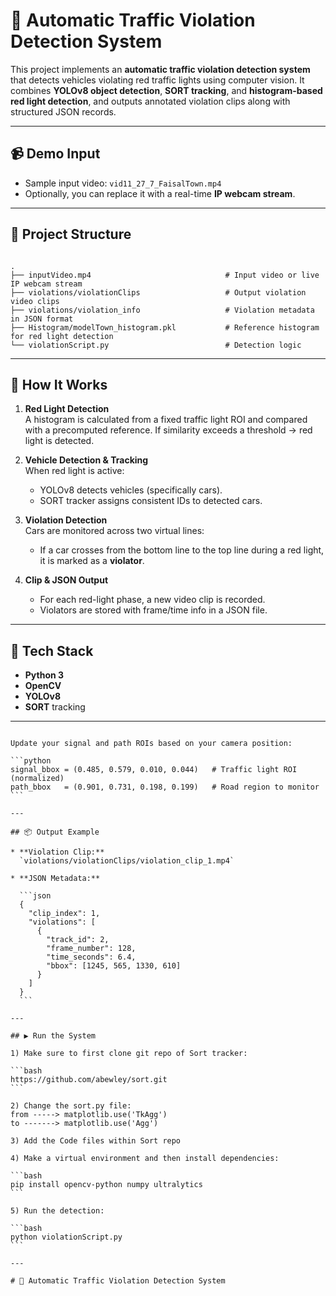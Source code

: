 # 🚦 Automatic Traffic Violation Detection System

This project implements an **automatic traffic violation detection system** that detects vehicles violating red traffic lights using computer vision. It combines **YOLOv8 object detection**, **SORT tracking**, and **histogram-based red light detection**, and outputs annotated violation clips along with structured JSON records.

---

## 📹 Demo Input

- Sample input video: `vid11_27_7_FaisalTown.mp4`
- Optionally, you can replace it with a real-time **IP webcam stream**.

---

## 📁 Project Structure

```

.
├── inputVideo.mp4                              # Input video or live IP webcam stream
├── violations/violationClips                   # Output violation video clips
├── violations/violation_info                   # Violation metadata in JSON format
├── Histogram/modelTown_histogram.pkl           # Reference histogram for red light detection
└── violationScript.py                          # Detection logic

````

---

## 🚀 How It Works

1. **Red Light Detection**  
   A histogram is calculated from a fixed traffic light ROI and compared with a precomputed reference. If similarity exceeds a threshold → red light is detected.

2. **Vehicle Detection & Tracking**  
   When red light is active:
   - YOLOv8 detects vehicles (specifically cars).
   - SORT tracker assigns consistent IDs to detected cars.

3. **Violation Detection**  
   Cars are monitored across two virtual lines:
   - If a car crosses from the bottom line to the top line during a red light, it is marked as a **violator**.

4. **Clip & JSON Output**  
   - For each red-light phase, a new video clip is recorded.
   - Violators are stored with frame/time info in a JSON file.

---

## 🧠 Tech Stack

- **Python 3**
- **OpenCV**
- **YOLOv8** 
- **SORT** tracking


---


````

Update your signal and path ROIs based on your camera position:

```python
signal_bbox = (0.485, 0.579, 0.010, 0.044)   # Traffic light ROI (normalized)
path_bbox   = (0.901, 0.731, 0.198, 0.199)   # Road region to monitor
```

---

## 📦 Output Example

* **Violation Clip:**
  `violations/violationClips/violation_clip_1.mp4`

* **JSON Metadata:**

  ```json
  {
    "clip_index": 1,
    "violations": [
      {
        "track_id": 2,
        "frame_number": 128,
        "time_seconds": 6.4,
        "bbox": [1245, 565, 1330, 610]
      }
    ]
  }
  ```

---

## ▶️ Run the System

1) Make sure to first clone git repo of Sort tracker:

```bash
https://github.com/abewley/sort.git
```

2) Change the sort.py file: 
from -----> matplotlib.use('TkAgg')
to -------> matplotlib.use('Agg')

3) Add the Code files within Sort repo 

4) Make a virtual environment and then install dependencies:

```bash
pip install opencv-python numpy ultralytics
```

5) Run the detection:

```bash
python violationScript.py
```

---

# 🚦 Automatic Traffic Violation Detection System
